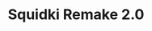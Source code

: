 ---
slug: squidki-remake-20
title: Squidki Remake 2.0
description: "Squidki Remake 2.0 is an exciting online game. Play for free directly in your browser!"
icon: /images/new_mods/Sprunki Remake 2.0.png
url: https://wowtbc.net/sprunkin/sprunki-remake-2/index.html
previewImage: /images/new_mods/Sprunki Remake 2.0.png
type: new mods

# SEO配置
seo:
  title: "Squidki Remake 2.0 - Play Free Online Game | Fun Browser Games"
  description: "Squidki Remake 2.0 - Play this fun online game for free in your browser. No download required!"
  ogImage: "/images/new_mods/Sprunki Remake 2.0.png"
  keywords: "squidki-remake-20, online game, browser game, free game, new mods game, play online"

videoUrls:
  - https://www.youtube.com/embed/example1
  - https://www.youtube.com/embed/example2

whyPlay:
  title: "Why Play Squidki Remake 2.0?"
  items:
    - "Immersive Gameplay: Squidki Remake 2.0 offers an engaging and immersive gaming experience that will keep you entertained for hours"
    - "Challenging Levels: Test your skills with increasingly difficult challenges and obstacles"
    - "Beautiful Graphics: Enjoy stunning visuals and smooth animations that bring the game world to life"
    - "Regular Updates: New content and features are added regularly to keep the game fresh and exciting"
    - "Free to Play: Experience all the fun without spending a penny"
    - "Community Features: Connect with other players, share strategies, and compete for high scores"
    - "Cross-Platform: Play on any device with a web browser, no downloads required"

features:
  title: "Key Features of Squidki Remake 2.0"
  image: "/images/new_mods/Sprunki Remake 2.0.png"
  items:
    - "Intuitive Controls: Easy to learn controls make Squidki Remake 2.0 accessible for players of all skill levels"
    - "Multiple Game Modes: Enjoy various gameplay options that provide different challenges and experiences"
    - "Character Customization: Personalize your gaming experience with unique characters and items"
    - "Achievement System: Complete special tasks to earn rewards and recognition"
    - "Leaderboards: Compete with players worldwide and see who can achieve the highest scores"

characteristics:
  title: "Game Characteristics"
  image: "/images/new_mods/Sprunki Remake 2.0.png"
  items:
    - "Genre: New mods game with elements of strategy and skill"
    - "Difficulty: Suitable for both casual gamers and those seeking a challenge"
    - "Play Time: Quick sessions or extended gameplay, depending on your preference"
    - "Art Style: Vibrant and engaging visuals that enhance the gaming experience"
    - "Sound Design: Immersive audio that complements the gameplay perfectly"

info: "Squidki Remake 2.0 is an exciting online game that offers players a unique and engaging gaming experience. With its intuitive controls, stunning visuals, and challenging gameplay, Squidki Remake 2.0 provides hours of entertainment for players of all ages and skill levels. Whether you're looking for a quick gaming session during a break or an extended play session, Squidki Remake 2.0 delivers an immersive experience that will keep you coming back for more. The game features multiple levels of increasing difficulty, ensuring that players are constantly challenged as they progress. With regular updates adding new content and features, Squidki Remake 2.0 remains fresh and exciting, providing endless entertainment options for its growing community of players."

howToPlayIntro: "Welcome to Squidki Remake 2.0! This guide will walk you through the basics and help you master the game. Whether you're a beginner or looking to improve your skills, these tips and instructions will enhance your gaming experience."

howToPlaySteps:
  - title: "Getting Started"
    description: "Begin your Squidki Remake 2.0 adventure by familiarizing yourself with the controls. Use your keyboard or mouse to navigate through the game interface. The tutorial will guide you through the basic mechanics and help you understand the objectives."
  - title: "Understanding the Objectives"
    description: "In Squidki Remake 2.0, your main goal is to progress through levels by completing specific objectives. Each level presents unique challenges that require different strategies and approaches."
  - title: "Mastering the Controls"
    description: "Practice using the controls to improve your precision and reaction time. Squidki Remake 2.0 requires quick reflexes and strategic thinking to overcome obstacles and defeat opponents."
  - title: "Utilizing Power-ups"
    description: "Collect power-ups throughout the game to enhance your abilities and overcome difficult challenges. Each power-up offers unique advantages that can be crucial for success."
  - title: "Developing Strategies"
    description: "As you progress in Squidki Remake 2.0, develop effective strategies for different scenarios. Analyze patterns, anticipate challenges, and adapt your approach to maximize your performance."

faq:
  title: "Frequently Asked Questions about Squidki Remake 2.0"
  items:
    - question: "Is Squidki Remake 2.0 free to play?"
      answer: "Yes, Squidki Remake 2.0 is completely free to play directly in your web browser. No downloads or purchases are required to enjoy the full game experience."
    - question: "Can I play Squidki Remake 2.0 on mobile devices?"
      answer: "Yes, Squidki Remake 2.0 is optimized for both desktop and mobile play. You can enjoy the game on any device with a web browser and internet connection."
    - question: "Are there any in-game purchases?"
      answer: "While Squidki Remake 2.0 is free to play, there may be optional in-game purchases available for cosmetic items or additional features that don't affect core gameplay."
    - question: "How often is Squidki Remake 2.0 updated?"
      answer: "The developers regularly update Squidki Remake 2.0 with new content, features, and improvements based on player feedback and game performance."
    - question: "Can I play Squidki Remake 2.0 offline?"
      answer: "Currently, Squidki Remake 2.0 requires an internet connection to play as it's a browser-based online game."
    - question: "Is Squidki Remake 2.0 suitable for children?"
      answer: "Yes, Squidki Remake 2.0 is designed to be family-friendly and suitable for players of all ages."
    - question: "How do I report bugs or issues?"
      answer: "If you encounter any problems while playing Squidki Remake 2.0, you can report them through the game's support page or contact the developers directly through their website."
    - question: "Still Have Questions?"
      answer: "If you have additional questions about Squidki Remake 2.0 that aren't covered in this FAQ, please visit our support center or contact our customer service team for assistance."
---